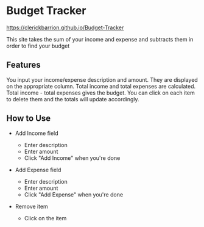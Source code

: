# Budget Tracker

https://clerickbarrion.github.io/Budget-Tracker

This site takes the sum of your income and expense and subtracts
them in order to find your budget

## Features

You input your income/expense description and amount. They are displayed
on the appropriate column. Total income and total expenses are calculated.
Total income - total expenses gives the budget. You can click on each
item to delete them and the totals will update accordingly.

## How to Use

* Add Income field
    * Enter description
    * Enter amount
    * Click "Add Income" when you're done

* Add Expense field
    * Enter description
    * Enter amount
    * Click "Add Expense" when you're done

* Remove item
    * Click on the item